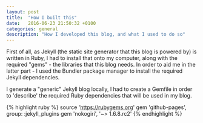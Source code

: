 ```yaml
---
layout: post
title:  "How I built this"
date:   2016-06-23 21:50:32 +0100
categories: general
description: "How I developed this blog, and what I used to do so"
---
```

First of all, as Jekyll (the static site generator that this blog is powered by) is written in Ruby, I had to install that onto my computer, along with the required "gems" - the libraries that this blog needs. In order to aid me in the latter part - I used the Bundler package manager to install the required Jekyll dependencies. 


I generate a "generic" Jekyll blog locally, I had to create a Gemfile in order to 'describe' the required Ruby dependencies that will be used in my blog.

{% highlight ruby  %}
source 'https://rubygems.org'
gem 'github-pages', group: :jekyll_plugins
gem 'nokogiri', '~> 1.6.8.rc2'
{% endhighlight  %}

